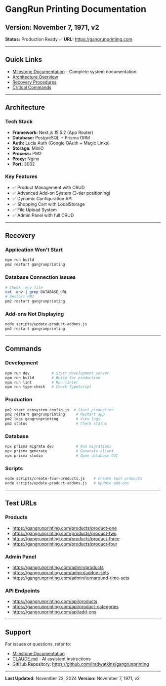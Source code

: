 # GangRun Printing Documentation

## Version: November 7, 1971, v2

**Status:** Production Ready ✅
**URL:** https://gangrunprinting.com

---

## Quick Links

- [Milestone Documentation](./milestones/november-7-1971-v2.md) - Complete system documentation
- [Architecture Overview](#architecture)
- [Recovery Procedures](#recovery)
- [Critical Commands](#commands)

---

## Architecture

### Tech Stack

- **Framework:** Next.js 15.5.2 (App Router)
- **Database:** PostgreSQL + Prisma ORM
- **Auth:** Lucia Auth (Google OAuth + Magic Links)
- **Storage:** MinIO
- **Process:** PM2
- **Proxy:** Nginx
- **Port:** 3002

### Key Features

- ✅ Product Management with CRUD
- ✅ Advanced Add-on System (3-tier positioning)
- ✅ Dynamic Configuration API
- ✅ Shopping Cart with LocalStorage
- ✅ File Upload System
- ✅ Admin Panel with full CRUD

---

## Recovery

### Application Won't Start

```bash
npm run build
pm2 restart gangrunprinting
```

### Database Connection Issues

```bash
# Check .env file
cat .env | grep DATABASE_URL
# Restart PM2
pm2 restart gangrunprinting
```

### Add-ons Not Displaying

```bash
node scripts/update-product-addons.js
pm2 restart gangrunprinting
```

---

## Commands

### Development

```bash
npm run dev          # Start development server
npm run build        # Build for production
npm run lint         # Run linter
npm run type-check   # Check TypeScript
```

### Production

```bash
pm2 start ecosystem.config.js  # Start production
pm2 restart gangrunprinting     # Restart app
pm2 logs gangrunprinting        # View logs
pm2 status                      # Check status
```

### Database

```bash
npx prisma migrate dev          # Run migrations
npx prisma generate             # Generate client
npx prisma studio               # Open database GUI
```

### Scripts

```bash
node scripts/create-four-products.js    # Create test products
node scripts/update-product-addons.js   # Update add-ons
```

---

## Test URLs

### Products

- https://gangrunprinting.com/products/product-one
- https://gangrunprinting.com/products/product-two
- https://gangrunprinting.com/products/product-three
- https://gangrunprinting.com/products/product-four

### Admin Panel

- https://gangrunprinting.com/admin/products
- https://gangrunprinting.com/admin/addon-sets
- https://gangrunprinting.com/admin/turnaround-time-sets

### API Endpoints

- https://gangrunprinting.com/api/products
- https://gangrunprinting.com/api/product-categories
- https://gangrunprinting.com/api/add-ons

---

## Support

For issues or questions, refer to:

- [Milestone Documentation](./milestones/november-7-1971-v2.md)
- [CLAUDE.md](/CLAUDE.md) - AI assistant instructions
- GitHub Repository: https://github.com/iradwatkins/gangrunprinting

---

**Last Updated:** November 22, 2024
**Version:** November 7, 1971, v2
